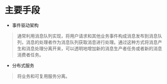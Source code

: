 # 主要手段
- 事件驱动架构 
> 通常利用消息队列实现，将用户请求和其他业务事件构成消息发布到消息队列，消息的处理者作为消息队列获取消息进行处理。通过这种方式将消息产生和消息处理分离开来，可以透明地增加新的消息生产者任务或者新的消息消费者任务。

- 分布式服务
>将业务和可复用服务分离。